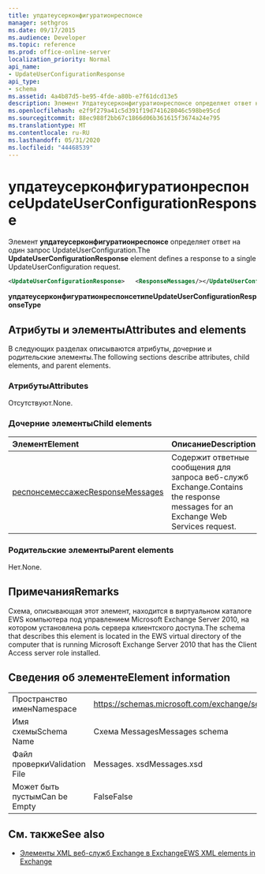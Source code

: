 ```yaml
---
title: упдатеусерконфигуратионреспонсе
manager: sethgros
ms.date: 09/17/2015
ms.audience: Developer
ms.topic: reference
ms.prod: office-online-server
localization_priority: Normal
api_name:
- UpdateUserConfigurationResponse
api_type:
- schema
ms.assetid: 4a4b87d5-be95-4fde-a80b-e7f61dcd13e5
description: Элемент Упдатеусерконфигуратионреспонсе определяет ответ на один запрос UpdateUserConfiguration.
ms.openlocfilehash: e2f9f279a41c5d391f19d741628046c598be95cd
ms.sourcegitcommit: 88ec988f2bb67c1866d06b361615f3674a24e795
ms.translationtype: MT
ms.contentlocale: ru-RU
ms.lasthandoff: 05/31/2020
ms.locfileid: "44468539"
---
```

# <a name="updateuserconfigurationresponse"></a><span data-ttu-id="87861-103">упдатеусерконфигуратионреспонсе</span><span class="sxs-lookup"><span data-stu-id="87861-103">UpdateUserConfigurationResponse</span></span>

<span data-ttu-id="87861-104">Элемент **упдатеусерконфигуратионреспонсе** определяет ответ на один запрос UpdateUserConfiguration.</span><span class="sxs-lookup"><span data-stu-id="87861-104">The **UpdateUserConfigurationResponse** element defines a response to a single UpdateUserConfiguration request.</span></span> 
  
```xml
<UpdateUserConfigurationResponse>   <ResponseMessages/></UpdateUserConfigurationResponse>
```

 <span data-ttu-id="87861-105">**упдатеусерконфигуратионреспонсетипе**</span><span class="sxs-lookup"><span data-stu-id="87861-105">**UpdateUserConfigurationResponseType**</span></span>
## <a name="attributes-and-elements"></a><span data-ttu-id="87861-106">Атрибуты и элементы</span><span class="sxs-lookup"><span data-stu-id="87861-106">Attributes and elements</span></span>

<span data-ttu-id="87861-107">В следующих разделах описываются атрибуты, дочерние и родительские элементы.</span><span class="sxs-lookup"><span data-stu-id="87861-107">The following sections describe attributes, child elements, and parent elements.</span></span>
  
### <a name="attributes"></a><span data-ttu-id="87861-108">Атрибуты</span><span class="sxs-lookup"><span data-stu-id="87861-108">Attributes</span></span>

<span data-ttu-id="87861-109">Отсутствуют.</span><span class="sxs-lookup"><span data-stu-id="87861-109">None.</span></span>
  
### <a name="child-elements"></a><span data-ttu-id="87861-110">Дочерние элементы</span><span class="sxs-lookup"><span data-stu-id="87861-110">Child elements</span></span>

|<span data-ttu-id="87861-111">**Элемент**</span><span class="sxs-lookup"><span data-stu-id="87861-111">**Element**</span></span>|<span data-ttu-id="87861-112">**Описание**</span><span class="sxs-lookup"><span data-stu-id="87861-112">**Description**</span></span>|
|:-----|:-----|
|[<span data-ttu-id="87861-113">респонсемессажес</span><span class="sxs-lookup"><span data-stu-id="87861-113">ResponseMessages</span></span>](responsemessages.md) <br/> |<span data-ttu-id="87861-114">Содержит ответные сообщения для запроса веб-служб Exchange.</span><span class="sxs-lookup"><span data-stu-id="87861-114">Contains the response messages for an Exchange Web Services request.</span></span>  <br/> |
   
### <a name="parent-elements"></a><span data-ttu-id="87861-115">Родительские элементы</span><span class="sxs-lookup"><span data-stu-id="87861-115">Parent elements</span></span>

<span data-ttu-id="87861-116">Нет.</span><span class="sxs-lookup"><span data-stu-id="87861-116">None.</span></span>
  
## <a name="remarks"></a><span data-ttu-id="87861-117">Примечания</span><span class="sxs-lookup"><span data-stu-id="87861-117">Remarks</span></span>

<span data-ttu-id="87861-118">Схема, описывающая этот элемент, находится в виртуальном каталоге EWS компьютера под управлением Microsoft Exchange Server 2010, на котором установлена роль сервера клиентского доступа.</span><span class="sxs-lookup"><span data-stu-id="87861-118">The schema that describes this element is located in the EWS virtual directory of the computer that is running Microsoft Exchange Server 2010 that has the Client Access server role installed.</span></span>
  
## <a name="element-information"></a><span data-ttu-id="87861-119">Сведения об элементе</span><span class="sxs-lookup"><span data-stu-id="87861-119">Element information</span></span>

|||
|:-----|:-----|
|<span data-ttu-id="87861-120">Пространство имен</span><span class="sxs-lookup"><span data-stu-id="87861-120">Namespace</span></span>  <br/> |https://schemas.microsoft.com/exchange/services/2006/messages  <br/> |
|<span data-ttu-id="87861-121">Имя схемы</span><span class="sxs-lookup"><span data-stu-id="87861-121">Schema Name</span></span>  <br/> |<span data-ttu-id="87861-122">Схема Messages</span><span class="sxs-lookup"><span data-stu-id="87861-122">Messages schema</span></span>  <br/> |
|<span data-ttu-id="87861-123">Файл проверки</span><span class="sxs-lookup"><span data-stu-id="87861-123">Validation File</span></span>  <br/> |<span data-ttu-id="87861-124">Messages. xsd</span><span class="sxs-lookup"><span data-stu-id="87861-124">Messages.xsd</span></span>  <br/> |
|<span data-ttu-id="87861-125">Может быть пустым</span><span class="sxs-lookup"><span data-stu-id="87861-125">Can be Empty</span></span>  <br/> |<span data-ttu-id="87861-126">False</span><span class="sxs-lookup"><span data-stu-id="87861-126">False</span></span>  <br/> |
   
## <a name="see-also"></a><span data-ttu-id="87861-127">См. также</span><span class="sxs-lookup"><span data-stu-id="87861-127">See also</span></span>



- [<span data-ttu-id="87861-128">Элементы XML веб-служб Exchange в Exchange</span><span class="sxs-lookup"><span data-stu-id="87861-128">EWS XML elements in Exchange</span></span>](ews-xml-elements-in-exchange.md)

